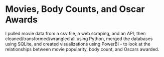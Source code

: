 # Movies, Body Counts, and Oscar Awards
I pulled movie data from a csv file, a web scraping, and an API, then cleaned/transformed/wrangled all using Python, merged the databases using SQLite, and created visualizations using PowerBI - to look at the relationships between movie popularity, body count, and Oscars awarded.
